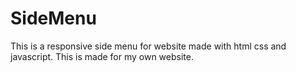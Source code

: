 # SideMenu
This is a responsive side menu for website made with html css and javascript.
This is made for my own website.
